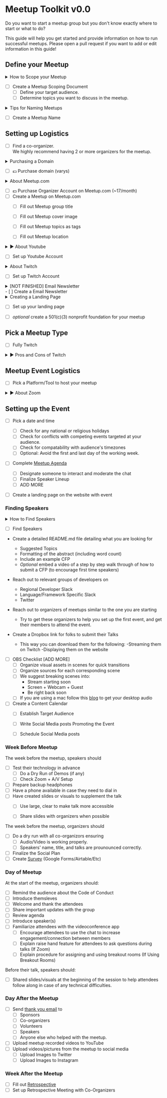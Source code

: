 # Meetup Toolkit v0.0

Do you want to start a meetup group but you don't know exactly where to start or what to do?

This guide will help you get started and provide information on how to run successful meetups. Please open a pull request if you want to add or edit information in this guide!

## Define your Meetup

<details>
  <summary>How to Scope your Meetup</summary>
  There are meetups that are very specific, focused around a particular framework or technology, such as Javascript and React, while there are more        general meetups that cater towards aspiring startup founders, or tech in general. Create a document that will shape the direction of the meetup moving forward. 
</details>

- [ ] Create a Meetup Scoping Document
  - [ ] Define your target audience.
  - [ ] Determine topics you want to discuss in the meetup.

<details>
  <summary>Tips for Naming Meetups</summary>
  
  - Meetup Group titles are important, but not as important as the meetup titles themselves.
  - Short Meetup Group titles are encouraged
  - Avoid using overly generic Meetup titles

  - It's important that: 
    - [ ] Domain is availiable (either .com or another ending)
    - [ ] Twitter handle is availiable
    - [ ] Instagram handle is availiable
    - [ ] Dev.to handle is availiable
    - [ ] Twitch handle is availiable
    - [ ] Github handle is availiable
  
</details>

- [ ] Create a Meetup Name

## Setting up Logistics
- [ ] Find a co-organizer. <br> We highly recommend having 2 or more organizers for the meetup. 

<details>
  <summary>Purchasing a Domain</summary>
  
  - Make sure your domain registrar is reliable. We recommend:
    - Google Domains
    - Godaddy 
    - Hover
    - NameCheap
    - Etc
  - If the domain you wish to buy is taken:
    - Go for another domain extension. In case .com is unavailable, you may opt for others such as .xyz, .net, .org, and many more.
    
</details>

- [ ] 💵 Purchase domain (varys)

<details>
  <summary> About Meetup.com</summary>
  
  - Meetup.com is the wildly adopted platform for managing & scheduling meetups.
  - The platform can suggest your meetup on your behalf to site patrons in your general location. 
  - Organizing on Meetup.com can quickly increase the membership of your organization. 
  
</details>

- [ ] 💵 Purchase Organizer Account on Meetup.com (~17/month)
- [ ] Create a Meetup on Meetup.com
  - [ ] Fill out Meetup group title
  - [ ] Fill out Meetup cover image
  - [ ] Fill out Meetup topics as tags
  - [ ] Fill out Meetup location  
  

<details>
  <summary> ▶️ About Youtube</summary>
  
  Recording your meetups and making them available to watch afterwards is going to
   
   - Enable the audience that weren't able to participate to watch the talks on-demand
   - Spread awareness and branding for your meetup through a dedicated YouTube channel
   - Allow Speakers to review and iterate upon their talks 
   - Serve as reference for speakers for other meetups/conferences
   
</details>

- [ ] Set up Youtube Account

<details>
  <summary> About Twitch</summary>
  
  Presenting your meetup live via the Twitch platform will
  
  - Create an event that has more engagement through the chat feature
  - Follow the current trend of many online activities being on the platform
  - Allow another avenue for awareness and views
    - Stream the meetup on Twitch then download the videos for YouTube later
   
   
</details>

- [ ] Set up Twitch Account

<details>
  <summary> [NOT FINISHED] Email Newsletter</summary>
  
  Recording your meetups and making them available to watch afterwards is going to
   
   
</details>
- [ ] Create a Email Newsletter

<details>
  <summary>Creating a Landing Page</summary>
  
  - Make sure the landing page has 
    - Title
    - Link to Mailing List
    - Objective of your meetup

</details>

- [ ] Set up your landing page

- [ ] *optional* create a 501(c)(3) nonprofit foundation for your meetup
## Pick a Meetup Type
- [ ] Fully Twitch 
<details>
  <summary> ▶️ Pros and Cons of Twitch</summary>
  
  Pros
   
   - Can have the speakers record their talks prior so you just press play
    - Speakers can engage with the chat while their talk is on screen
   - Twitch is very "in" right now
   - Creates another personal brand and avenue for engagement 
   - People can watch the talks at a later time

  Cons
  
   - Large learning curve to pick up the streaming technologies
   - To be percieved as a "professional" channel the equipment is very expensive
   - Macs don't work well with the software currently on the market (however, still possible) 
   
</details>

## Meetup Event Logistics
- [ ] Pick a Platform/Tool to host your meetup

<details>
  <summary> ▶️ About Zoom</summary>
  
  Recording your meetups and making them available to watch afterwards is going to
   
   - Enable the audience that weren't able to participate to watch the talks on-demand
   - Spread awareness and branding for your meetup through a dedicated YouTube channel
   - Allow Speakers to review and iterate upon their talks 
   - Serve as reference for speakers for other meetups/conferences
   
</details>

## Setting up the Event
- [ ] Pick a date and time
  - [ ] Check for any national or religious holidays
  - [ ] Check for conflicts with competing events targeted at your audience. 
  - [ ] Check for compatability with audience's timezones
  - [ ] Optional: Avoid the first and last day of the working week.

- [ ] Complete [Meetup Agenda](docs/agenda.md)
  - [ ] Designate someone to interact and moderate the chat
  - [ ] Finalize Speaker Lineup
  - [ ] ADD MORE

- [ ] Create a landing page on the website with event


### Finding Speakers
<details>
  <summary> How to Find Speakers </summary>
  
Speakers is quite possibly the hardest part as they are hard to come up by and they are the heart and soul of your meetup. When you start out fresh with organizing a meetup scene it is crucial to build a roadmap with a schedule for the next 4-6 meetups and secure your speakers ahead of time.

Leverage the people in your organization to produce a speakers line-up, as well as empowering them with public speaking, networking and their developer brand. However, consider meetups that are not made up solely of your own internal speakers and instead strive for meetups that include an internal speaker from your organization with speakers from outside communities or other meetup groups.

</details>

- [ ] Find Speakers


- Create a detailed README.md file detailing what you are looking for 
  - Suggested Topics
  - Formatting of the abstract (including word count)
  - Include an example CFP 
  - *Optional* embed a video of a step by step walk through of how to submit a CFP (to encourage first time speakers)
- Reach out to relevant groups of developers on 
  - Regional Developer Slack 
  - Language/Framework Specific Slack
  - Twitter
- Reach out to organizers of meetups similar to the one you are starting
  - Try to get these organizers to help you set up the first event, and get their members to attend the event. 
  
  
- Create a Dropbox link for folks to submit their Talks
  - This way you can download them for the following:
    -Streaming them on Twitch
    -Displaying them on the website

- [ ] OBS Checklist [ADD MORE]
  - [ ] Organize visual assets in scenes for quick transitions
  - [ ] Organize sources for each corresponding scene
  - [ ] We suggest breaking scenes into:
    - Stream starting soon
    - Screen + Webcam + Guest
    - Be right back soon
  - [ ] If you are using a mac follow this [blog](https://billykorando.com/2020/04/14/capturing-desktop-and-zoom-audio-in-obs-on-macos/) to get your desktop audio 
 
- [ ] Create a Content Calendar
  - [ ] Establish Target Audience
  - [ ] Write Social Media posts Promoting the Event
  - [ ] Schedule Social Media posts

  
### Week Before Meetup

The week before the meetup, speakers should
- [ ] Test their technology in advance
  - [ ] Do a Dry Run of Demos (if any)
  - [ ] Check Zoom + A/V Setup
- [ ] Prepare backup headphones
- [ ] Have a phone available in case they need to dial in
- [ ] Have created slides or visuals to supplement the talk
  - [ ] Use large, clear to make talk more accessible
  - [ ] Share slides with organizers when possible 


The week before the meetup, organizers should
- [ ] Do a dry run with all co-organizors ensuring
  - [ ] Audio/Video is working properly.
  - [ ] Speakers' name, title, and talks are prounounced correctly.
- [ ] Finalize the Social Plan
- [ ] Create [Survey](docs/survey.md) (Google Forms/Airtable/Etc)

### Day of Meetup

At the start of the meetup, organizers should:
- [ ] Remind the audience about the Code of Conduct
- [ ] Introduce themsleves
- [ ] Welcome and thank the attendees
- [ ] Share important updates with the group
- [ ] Review agenda
- [ ] Introduce speaker(s)
- [ ] Familiarize attendees with the videoconference app
  - [ ] Encourage attendees to use the chat to increase engagement/connection between members
  - [ ] Explain raise hand feature for attendees to ask questions during talks (If Zoom) 
  - [ ] Explain procedure for assigning and using breakout rooms (If Using Breakout Rooms)
  
Before their talk, speakers should:
- [ ] Shared slides/visuals at the beginning of the session to help attendees follow along in case of any technical difficulties.
 
 ### Day After the Meetup
 
 - [ ] Send [thank you email](emails/thankyou.md) to
    - [ ] Sponsors
    - [ ] Co-organizers
    - [ ] Volunteers
    - [ ] Speakers
    - [ ] Anyone else who helped with the meetup.
- [ ] Upload meetup recorded videos to YouTube
- [ ] Upload videos/pictures from the meetup to social media
  - [ ] Upload Images to Twitter
  - [ ] Upload Images to Instagram
  
### Week After the Meetup
 - [ ] Fill out [Retrospective](docs/retro.md)
 - [ ] Set up Retrospective Meeting with Co-Organizers
